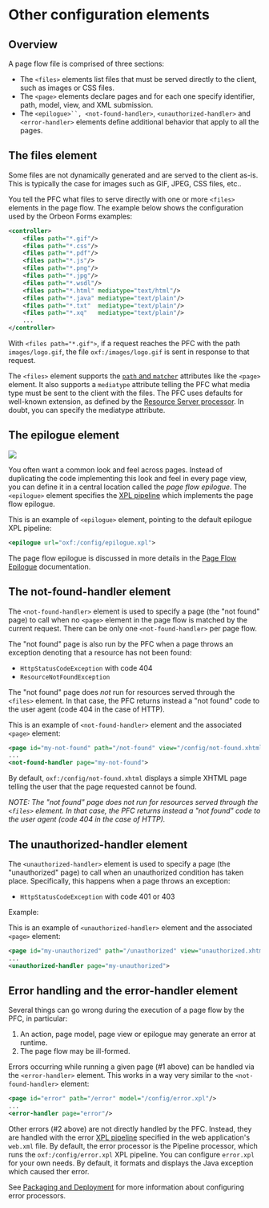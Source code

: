 # Other configuration elements



## Overview

A page flow file is comprised of three sections:

* The `<files>` elements list files that must be served directly to the client, such as images or CSS files.
* The `<page>` elements declare pages and for each one specify identifier, path, model, view, and XML submission.
* The `<epilogue>``, <not-found-handler>`, `<unauthorized-handler>` and `<error-handler>` elements define additional behavior that apply to all the pages.

## The files element

Some files are not dynamically generated and are served to the client as-is. This is typically the case for images such as GIF, JPEG, CSS files, etc..

You tell the PFC what files to serve directly with one or more `<files>` elements in the page flow. The example below shows the configuration used by the Orbeon Forms examples:

```xml
<controller>
    <files path="*.gif"/>
    <files path="*.css"/>
    <files path="*.pdf"/>
    <files path="*.js"/>
    <files path="*.png"/>
    <files path="*.jpg"/>
    <files path="*.wsdl"/>
    <files path="*.html" mediatype="text/html"/>
    <files path="*.java" mediatype="text/plain"/>
    <files path="*.txt"  mediatype="text/plain"/>
    <files path="*.xq"   mediatype="text/plain"/>
    ...
</controller>
```

With `<files path="*.gif">`, if a request reaches the PFC with the path `images/logo.gif`, the file `oxf:/images/logo.gif` is sent in response to that request.

The `<files>` element supports the [`path` and `matcher`][11] attributes like the `<page>` element. It also supports a `mediatype` attribute telling the PFC what media type must be sent to the client with the files. The PFC uses defaults for well-known extension, as defined by the [Resource Server processor][22]. In doubt, you can specify the mediatype attribute.

## The epilogue element

![][23]

You often want a common look and feel across pages. Instead of duplicating the code implementing this look and feel in every page view, you can define it in a central location called the _page flow epilogue_. The `<epilogue>` element specifies the [XPL pipeline][9] which implements the page flow epilogue.

This is an example of `<epilogue>` element, pointing to the default epilogue XPL pipeline:

```xml
<epilogue url="oxf:/config/epilogue.xpl">  
```

The page flow epilogue is discussed in more details in the [Page Flow Epilogue][8] documentation.

## The not-found-handler element

The `<not-found-handler>` element is used to specify a page (the "not found" page) to call when no `<page>` element in the page flow is matched by the current request. There can be only one `<not-found-handler>` per page flow.

The "not found" page is also run by the PFC when a page throws an exception denoting that a resource has not been found:

* `HttpStatusCodeException` with code 404
* `ResourceNotFoundException`

The "not found" page does _not_ run for resources served through the `<files>` element. In that case, the PFC returns instead a "not found" code to the user agent (code 404 in the case of HTTP).

This is an example of `<not-found-handler>` element and the associated `<page>` element:

```xml
<page id="my-not-found" path="/not-found" view="/config/not-found.xhtml">  
...
<not-found-handler page="my-not-found">  
```

By default, `oxf:/config/not-found.xhtml` displays a simple XHTML page telling the user that the page requested cannot be found.

_NOTE: The "not found" page does not run for resources served through the `<files>` element. In that case, the PFC returns instead a "not found" code to the user agent (code 404 in the case of HTTP)._

## The unauthorized-handler element

The `<unauthorized-handler>` element is used to specify a page (the "unauthorized" page) to call when an unauthorized condition has taken place. Specifically, this happens when a page throws an exception:

* `HttpStatusCodeException` with code 401 or 403

Example:

This is an example of `<unauthorized-handler>` element and the associated `<page>` element:

```xml
<page id="my-unauthorized" path="/unauthorized" view="unauthorized.xhtml">  
...
<unauthorized-handler page="my-unauthorized">
```

## Error handling and the error-handler element

Several things can go wrong during the execution of a page flow by the PFC, in particular:

1. An action, page model, page view or epilogue may generate an error at runtime.
2. The page flow may be ill-formed.

Errors occurring while running a given page (#1 above) can be handled via the `<error-handler>` element. This works in a way very similar to the `<not-found-handler>` element:

```xml
<page id="error" path="/error" model="/config/error.xpl"/>
...
<error-handler page="error"/>
```

Other errors (#2 above) are not directly handled by the PFC. Instead, they are handled with the error [XPL pipeline][9] specified in the web application's `web.xml` file. By default, the error processor is the Pipeline processor, which runs the `oxf:/config/error.xpl` XPL pipeline. You can configure `error.xpl` for your own needs. By default, it formats and displays the Java exception which caused ther error.

See [Packaging and Deployment][3] for more information about configuring error processors.

[3]: http://wiki.orbeon.com/forms/doc/developer-guide/packaging-and-deployment
[8]: http://wiki.orbeon.com/forms/doc/developer-guide/page-flow-epilogue
[9]: http://wiki.orbeon.com/forms/doc/developer-guide/xml-pipeline-language-xpl
[11]: #matchers
[22]: http://wiki.orbeon.com/forms/doc/developer-guide/processors-other#resource-server
[23]: ../../images/legacy/reference-controller-epilogue.png
